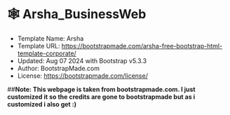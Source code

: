 ﻿# 🕸️ Arsha_BusinessWeb

  * Template Name: Arsha
  * Template URL: https://bootstrapmade.com/arsha-free-bootstrap-html-template-corporate/
  * Updated: Aug 07 2024 with Bootstrap v5.3.3
  * Author: BootstrapMade.com
  * License: https://bootstrapmade.com/license/


  ##__Note: This webpage is taken from bootstrapmade.com. I just customized it so the credits are gone to bootstrapmade but as i customized i also get :)__
